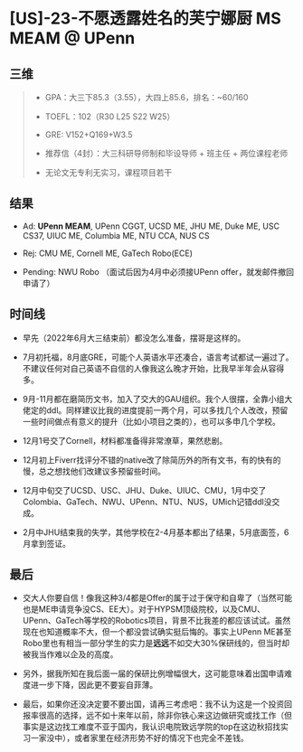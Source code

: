 # [US]-23-不愿透露姓名的芙宁娜厨 MS MEAM @ UPenn

## 三维

> * GPA：大三下85.3（3.55），大四上85.6，排名：~60/160
>
> * TOEFL：102（R30 L25 S22 W25）
>
> * GRE: V152+Q169+W3.5
>
> * 推荐信（4封）：大三科研导师制和毕设导师 + 班主任 + 两位课程老师
>
> * 无论文无专利无实习，课程项目若干
>

## 结果

* Ad: **UPenn MEAM**, UPenn CGGT, UCSD ME, JHU ME, Duke ME, USC CS37, UIUC ME, Columbia ME, NTU CCA, NUS CS

* Rej: CMU ME, Cornell ME, GaTech Robo(ECE)

* Pending: NWU Robo （面试后因为4月中必须接UPenn offer，就发邮件撤回申请了）

## 时间线

* 早先（2022年6月大三结束前）都没怎么准备，摆哥是这样的。

* 7月初托福，8月底GRE，可能个人英语水平还凑合，语言考试都试一遍过了。不建议任何对自己英语不自信的人像我这么晚才开始，比我早半年会从容得多。

* 9月-11月都在磨简历文书，加入了交大的GAU组织。我个人很摆，全靠小组大佬定的ddl。同样建议比我的进度提前一两个月，可以多找几个人改改，预留一些时间做点有意义的提升（比如小项目之类的），也可以多申几个学校。

* 12月1号交了Cornell，材料都准备得非常潦草，果然悲剧。

* 12月初上Fiverr找评分不错的native改了除简历外的所有文书，有的快有的慢，总之想找他们改建议多预留些时间。

* 12月中旬交了UCSD、USC、JHU、Duke、UIUC、CMU，1月中交了Colombia、GaTech、NWU、UPenn、NTU、NUS，UMich记错ddl没交成。

* 2月中JHU结束我的失学，其他学校在2-4月基本都出了结果，5月底面签，6月拿到签证。

## 最后

* 交大人你要自信！像我这种3/4都是Offer的属于过于保守和自卑了（当然可能也是ME申请竞争没CS、EE大）。对于HYPSM顶级院校，以及CMU、UPenn、GaTech等学校的Robotics项目，背景不比我差的都应该试试。虽然现在也知道概率不大，但一个都没尝试确实挺后悔的。事实上UPenn ME甚至Robo里也有相当一部分学生的实力是**远远**不如交大30%保研线的，但当时却被我当作难以企及的高度。

* 另外，据我所知在我后面一届的保研比例增幅很大，这可能意味着出国申请难度进一步下降，因此更不要妄自菲薄。

* 最后，如果你还没决定要不要出国，请再三考虑吧：我不认为这是一个投资回报率很高的选择，远不如十来年以前，除非你铁心来这边做研究或找工作（但事实是这边找工难度不亚于国内，我认识电院致远学院的top在这边秋招找实习一家没中），或者家里在经济形势不好的情况下也完全不差钱。

